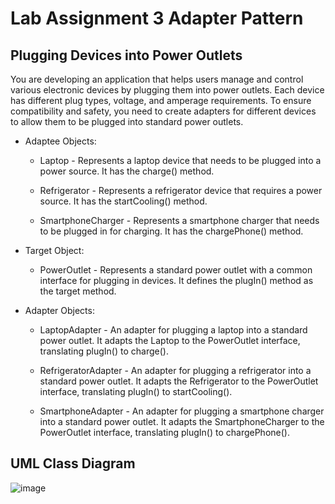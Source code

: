 # Lab Assignment 3 Adapter Pattern

## Plugging Devices into Power Outlets

You are developing an application that helps users manage and control various electronic devices by plugging them into power outlets. Each device has different plug types, voltage, and amperage requirements. To ensure compatibility and safety, you need to create adapters for different devices to allow them to be plugged into standard power outlets.

- Adaptee Objects:

     - Laptop - Represents a laptop device that needs to be plugged into a power source. It has the charge() method.

    - Refrigerator - Represents a refrigerator device that requires a power source. It has the startCooling() method.

    - SmartphoneCharger - Represents a smartphone charger that needs to be plugged in for charging. It has the chargePhone() method.

- Target Object:

    - PowerOutlet - Represents a standard power outlet with a common interface for plugging in devices. It defines the plugIn() method as the target method.

- Adapter Objects:

    - LaptopAdapter - An adapter for plugging a laptop into a standard power outlet. It adapts the Laptop to the PowerOutlet interface, translating plugIn() to charge().

    - RefrigeratorAdapter - An adapter for plugging a refrigerator into a standard power outlet. It adapts the Refrigerator to the PowerOutlet interface, translating plugIn() to startCooling().

    - SmartphoneAdapter - An adapter for plugging a smartphone charger into a standard power outlet. It adapts the SmartphoneCharger to the PowerOutlet interface, translating plugIn() to chargePhone().

## UML Class Diagram
![image]()